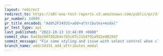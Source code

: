 ```yaml
---
layout: redirect
redirect_to: https://a8c-woo-test-reports.s3.amazonaws.com/public/pr/34999/api/index.html
pr_number: 34999
pr_title_encoded: "Add%2F34331+add+attributes+modal"
pr_test_type: api
last_published: "2022-10-13 13:44:09 +0000"
commit_sha: 6ad1b268f48264e7b5c07c21b4791a932ed82947
commit_message: "Fix some styling and issue with select control when clearing item"
branch_name: add/34331_add_attributes_modal
---
```

